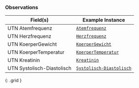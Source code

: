 ### Observations

|  Field(s) | Example Instance | 
| --------- | ---------------- | 
| UTN Atemfrequenz     | [`Atemfrequenz`](Observation-Example-UTNAtemfrequenz.html) | 
| UTN Herzfrequenz    | [`Herzfrequenz`](Observation-ISiKHerzfrequenzExample.html) | 
| UTN KoerperGewicht    | [`KoerperGewicht`](output/Observation-ISiKKoerpergewichtExample.html) | 
| UTN KoerperTemperatur    | [`KoerperTemperatur`](Observation-Example-ISiKKoerpertemperatur.html) | 
| UTN Kreatinin    | [`Kreatinin`](Observation-Example-UTNKreatinin.html) | 
| UTN Systolisch-Diastolisch    | [`Systolisch-Diastolisch`](output/Observation-Example-UTN-Observation-Arterieller-Blutdruck.html) | 

{: .grid }